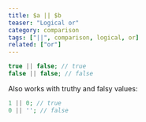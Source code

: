 ```yaml
---
title: $a || $b
teaser: "Logical or"
category: comparison
tags: ["||", comparison, logical, or]
related: ["or"]
---
```


```php
true || false; // true
false || false; // false
```

Also works with truthy and falsy values:

```php
1 || 0; // true
0 || ''; // false
```
